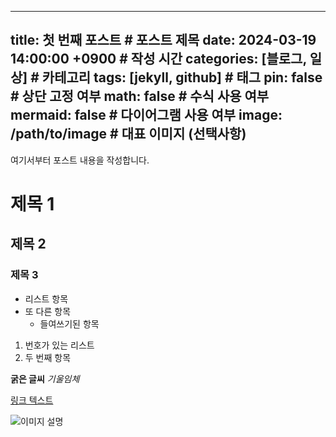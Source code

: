    ---
   title: 첫 번째 포스트    # 포스트 제목
   date: 2024-03-19 14:00:00 +0900    # 작성 시간
   categories: [블로그, 일상]    # 카테고리
   tags: [jekyll, github]       # 태그
   pin: false    # 상단 고정 여부
   math: false   # 수식 사용 여부
   mermaid: false    # 다이어그램 사용 여부
   image: /path/to/image    # 대표 이미지 (선택사항)
   ---
   여기서부터 포스트 내용을 작성합니다.

   # 제목 1
   ## 제목 2
   ### 제목 3

   - 리스트 항목
   - 또 다른 항목
     - 들여쓰기된 항목

   1. 번호가 있는 리스트
   2. 두 번째 항목

   **굵은 글씨**
   *기울임체*

   [링크 텍스트](링크주소)

   ![이미지 설명](/assets/img/0023.jpg)